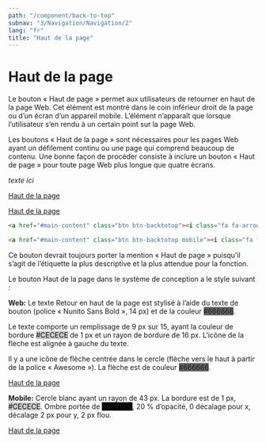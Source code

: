 ```yaml
---
path: "/component/back-to-top"
subnav: "3/Navigation/Navigation/2"
lang: "fr"
title: "Haut de la page"
---
```


<helmet>
    <title> Haut de la page - Système de conception Aurora </title>
    <link rel="stylesheet" href="https://cdnjs.cloudflare.com/ajax/libs/font-awesome/4.7.0/css/font-awesome.min.css">
</helmet>

# Haut de la page

Le bouton « Haut de page » permet aux utilisateurs de retourner en haut de la page Web. Cet élément est montré dans le coin inférieur droit de la page ou d’un écran d’un appareil mobile. L’élément n’apparaît que lorsque l’utilisateur s’en rendu à un certain point sur la page Web.

Les boutons « Haut de la page » sont nécessaires pour les pages Web ayant un défilement continu ou une page qui comprend beaucoup de contenu. Une bonne façon de procéder consiste à inclure un bouton « Haut de page » pour toute page Web plus longue que quatre écrans.

<documentationtabs remove="react">
    <doctabpanel type="html">
        
*texte ici* 

<a href="#main-content" class="btn btn-backtotop mb-3 mt-3"><i class="fa fa-arrow-up icon"></i>Haut de la page</a>

<a href="#main-content" class="btn btn-backtotop mobile"><i class="fa fa-arrow-up icon" aria-hidden="true"></i><span class="sr-only">Haut de la page</span></a>

```html
<a href="#main-content" class="btn btn-backtotop"><i class="fa fa-arrow-up icon"></i>Haut de la page</a>

<a href="#main-content" class="btn btn-backtotop mobile"><i class="fa fa-arrow-up icon" aria-hidden="true"></i><span class="sr-only">Haut de la page</span></a>
```

</doctabpanel>
    
<doctabpanel type="design">
          
Ce bouton devrait toujours porter la mention « Haut de page » puisqu’il s’agit de l’étiquette la plus descriptive et la plus attendue pour la fonction.


Le bouton Haut de la page dans le système de conception a le style suivant :

**Web:** Le texte Retour en haut de la page est stylisé à l’aide du texte de bouton (police « Nunito Sans Bold », 14 px) et de la couleur <badge style="background-color: #666666;">#666666</badge>.

Le texte comporte un remplissage de 9 px sur 15, ayant la couleur de bordure <badge style="background-color: #CECECE;color:black;">#CECECE</badge> de 1 px et un rayon de bordure de 16 px. L’icône de la flèche est alignée à gauche du texte.

Il y a une icône de flèche centrée dans le cercle (flèche vers le haut à partir de la police « Awesome »). La flèche est de couleur <badge style="background-color: #666666;">#666666</badge>.

<a href="#main-content" class="btn btn-backtotop mb-3"><i class="fa fa-arrow-up icon"></i>Haut de la page</a>

**Mobile:** Cercle blanc ayant un rayon de 43 px. La bordure est de 1 px, <badge style="background-color: #CECECE;color:black;">#CECECE</badge>. Ombre portée de <badge style="background-color: #000000;">#000000</badge>, 20 % d’opacité, 0 décalage pour x, décalage 2 px pour y, 2 px flou.


<a href="#main-content" class="btn btn-backtotop mobile"><i class="fa fa-arrow-up icon" aria-hidden="true"></i><span class="sr-only">Haut de la page</span></a>

</doctabpanel>
</documentationtabs>



